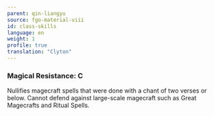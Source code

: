 ```yaml
---
parent: qin-liangyu
source: fgo-material-viii
id: class-skills
language: en
weight: 1
profile: true
translation: "Clyton"
---
```


### Magical Resistance: C

Nullifies magecraft spells that were done with a chant of two verses or below. Cannot defend against large-scale magecraft such as Great Magecrafts and Ritual Spells.
